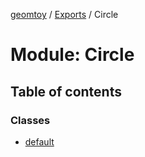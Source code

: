 [geomtoy](../README.md) / [Exports](../modules.md) / Circle

# Module: Circle

## Table of contents

### Classes

- [default](../classes/Circle.default.md)
